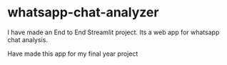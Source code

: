 # whatsapp-chat-analyzer
I have made an End to End Streamlit project. Its a web app for whatsapp chat analysis.

Have made this app for my final year project
